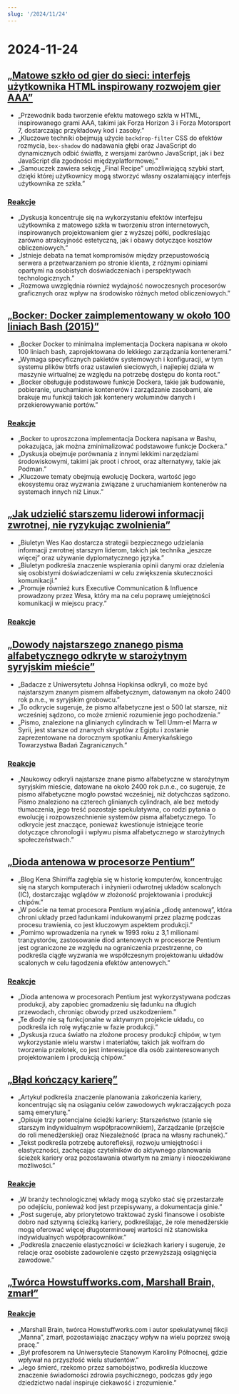```yaml
---
slug: '/2024/11/24'
---
```


# 2024-11-24

## [„Matowe szkło od gier do sieci: interfejs użytkownika HTML inspirowany rozwojem gier AAA”](https://www.tyleo.com/html-glass.html)

- „Przewodnik bada tworzenie efektu matowego szkła w HTML, inspirowanego grami AAA, takimi jak Forza Horizon 3 i Forza Motorsport 7, dostarczając przykładowy kod i zasoby.”
- „Kluczowe techniki obejmują użycie `backdrop-filter` CSS do efektów rozmycia, `box-shadow` do nadawania głębi oraz JavaScript do dynamicznych odbić światła, z wersjami zarówno JavaScript, jak i bez JavaScript dla zgodności międzyplatformowej.”
- „Samouczek zawiera sekcję „Final Recipe” umożliwiającą szybki start, dzięki której użytkownicy mogą stworzyć własny oszałamiający interfejs użytkownika ze szkła.”

### [Reakcje](https://news.ycombinator.com/item?id=42225481)

- „Dyskusja koncentruje się na wykorzystaniu efektów interfejsu użytkownika z matowego szkła w tworzeniu stron internetowych, inspirowanych projektowaniem gier z wyższej półki, podkreślając zarówno atrakcyjność estetyczną, jak i obawy dotyczące kosztów obliczeniowych.”
- „Istnieje debata na temat kompromisów między przepustowością serwera a przetwarzaniem po stronie klienta, z różnymi opiniami opartymi na osobistych doświadczeniach i perspektywach technologicznych.”
- „Rozmowa uwzględnia również wydajność nowoczesnych procesorów graficznych oraz wpływ na środowisko różnych metod obliczeniowych.”

## [„Bocker: Docker zaimplementowany w około 100 liniach Bash (2015)”](https://github.com/p8952/bocker)

- „Bocker Docker to minimalna implementacja Dockera napisana w około 100 liniach bash, zaprojektowana do lekkiego zarządzania kontenerami.”
- „Wymaga specyficznych pakietów systemowych i konfiguracji, w tym systemu plików btrfs oraz ustawień sieciowych, i najlepiej działa w maszynie wirtualnej ze względu na potrzebę dostępu do konta root.”
- „Bocker obsługuje podstawowe funkcje Dockera, takie jak budowanie, pobieranie, uruchamianie kontenerów i zarządzanie zasobami, ale brakuje mu funkcji takich jak kontenery woluminów danych i przekierowywanie portów.”

### [Reakcje](https://news.ycombinator.com/item?id=42224670)

- „Bocker to uproszczona implementacja Dockera napisana w Bashu, pokazująca, jak można zminimalizować podstawowe funkcje Dockera.”
- „Dyskusja obejmuje porównania z innymi lekkimi narzędziami środowiskowymi, takimi jak proot i chroot, oraz alternatywy, takie jak Podman.”
- „Kluczowe tematy obejmują ewolucję Dockera, wartość jego ekosystemu oraz wyzwania związane z uruchamianiem kontenerów na systemach innych niż Linux.”

## [„Jak udzielić starszemu liderowi informacji zwrotnej, nie ryzykując zwolnienia”](https://newsletter.weskao.com/p/how-to-give-a-senior-leader-feedback-without-getting-fired)

- „Biuletyn Wes Kao dostarcza strategii bezpiecznego udzielania informacji zwrotnej starszym liderom, takich jak technika „jeszcze więcej” oraz używanie dyplomatycznego języka.”
- „Biuletyn podkreśla znaczenie wspierania opinii danymi oraz dzielenia się osobistymi doświadczeniami w celu zwiększenia skuteczności komunikacji.”
- „Promuje również kurs Executive Communication & Influence prowadzony przez Wesa, który ma na celu poprawę umiejętności komunikacji w miejscu pracy.”

### [Reakcje](https://news.ycombinator.com/item?id=42223099)

## [„Dowody najstarszego znanego pisma alfabetycznego odkryte w starożytnym syryjskim mieście”](https://hub.jhu.edu/2024/11/21/ancient-alphabet-discovered-syria/)

- „Badacze z Uniwersytetu Johnsa Hopkinsa odkryli, co może być najstarszym znanym pismem alfabetycznym, datowanym na około 2400 rok p.n.e., w syryjskim grobowcu.”
- „To odkrycie sugeruje, że pismo alfabetyczne jest o 500 lat starsze, niż wcześniej sądzono, co może zmienić rozumienie jego pochodzenia.”
- „Pismo, znalezione na glinianych cylindrach w Tell Umm-el Marra w Syrii, jest starsze od znanych skryptów z Egiptu i zostanie zaprezentowane na dorocznym spotkaniu Amerykańskiego Towarzystwa Badań Zagranicznych.”

### [Reakcje](https://news.ycombinator.com/item?id=42224330)

- „Naukowcy odkryli najstarsze znane pismo alfabetyczne w starożytnym syryjskim mieście, datowane na około 2400 rok p.n.e., co sugeruje, że pismo alfabetyczne mogło powstać wcześniej, niż dotychczas sądzono. Pismo znaleziono na czterech glinianych cylindrach, ale bez metody tłumaczenia, jego treść pozostaje spekulatywna, co rodzi pytania o ewolucję i rozpowszechnienie systemów pisma alfabetycznego. To odkrycie jest znaczące, ponieważ kwestionuje istniejące teorie dotyczące chronologii i wpływu pisma alfabetycznego w starożytnych społeczeństwach.”

## [„Dioda antenowa w procesorze Pentium”](http://www.righto.com/2024/11/antenna-diodes-in-pentium-processor.html)

- „Blog Kena Shirriffa zagłębia się w historię komputerów, koncentrując się na starych komputerach i inżynierii odwrotnej układów scalonych (IC), dostarczając wglądów w złożoność projektowania i produkcji chipów.”
- „W poście na temat procesora Pentium wyjaśnia „diodę antenową”, która chroni układy przed ładunkami indukowanymi przez plazmę podczas procesu trawienia, co jest kluczowym aspektem produkcji.”
- „Pomimo wprowadzenia na rynek w 1993 roku z 3,1 milionami tranzystorów, zastosowanie diod antenowych w procesorze Pentium jest ograniczone ze względu na ograniczenia przestrzenne, co podkreśla ciągłe wyzwania we współczesnym projektowaniu układów scalonych w celu łagodzenia efektów antenowych.”

### [Reakcje](https://news.ycombinator.com/item?id=42223690)

- „Dioda antenowa w procesorach Pentium jest wykorzystywana podczas produkcji, aby zapobiec gromadzeniu się ładunku na długich przewodach, chroniąc obwody przed uszkodzeniem.”
- „Te diody nie są funkcjonalne w aktywnym projekcie układu, co podkreśla ich rolę wyłącznie w fazie produkcji.”
- „Dyskusja rzuca światło na złożone procesy produkcji chipów, w tym wykorzystanie wielu warstw i materiałów, takich jak wolfram do tworzenia przelotek, co jest interesujące dla osób zainteresowanych projektowaniem i produkcją chipów.”

## [„Błąd kończący karierę”](https://bitfieldconsulting.com/posts/career)

- „Artykuł podkreśla znaczenie planowania zakończenia kariery, koncentrując się na osiąganiu celów zawodowych wykraczających poza samą emeryturę.”
- „Opisuje trzy potencjalne ścieżki kariery: Starszeństwo (stanie się starszym indywidualnym współpracownikiem), Zarządzanie (przejście do roli menedżerskiej) oraz Niezależność (praca na własny rachunek).”
- „Tekst podkreśla potrzebę autorefleksji, rozwoju umiejętności i elastyczności, zachęcając czytelników do aktywnego planowania ścieżek kariery oraz pozostawania otwartym na zmiany i nieoczekiwane możliwości.”

### [Reakcje](https://news.ycombinator.com/item?id=42228538)

- „W branży technologicznej wkłady mogą szybko stać się przestarzałe po odejściu, ponieważ kod jest przepisywany, a dokumentacja ginie.”
- „Post sugeruje, aby priorytetowo traktować zyski finansowe i osobiste dobro nad sztywną ścieżką kariery, podkreślając, że role menedżerskie mogą oferować więcej długoterminowej wartości niż stanowiska indywidualnych współpracowników.”
- „Podkreśla znaczenie elastyczności w ścieżkach kariery i sugeruje, że relacje oraz osobiste zadowolenie często przewyższają osiągnięcia zawodowe.”

## [„Twórca Howstuffworks.com, Marshall Brain, zmarł”](https://www.wral.com/news/local/nc-state-marshall-brain-dies-november-2024/)

### [Reakcje](https://news.ycombinator.com/item?id=42228759)

- „Marshall Brain, twórca Howstuffworks.com i autor spekulatywnej fikcji „Manna”, zmarł, pozostawiając znaczący wpływ na wielu poprzez swoją pracę.”
- „Był profesorem na Uniwersytecie Stanowym Karoliny Północnej, gdzie wpływał na przyszłość wielu studentów.”
- „Jego śmierć, rzekomo przez samobójstwo, podkreśla kluczowe znaczenie świadomości zdrowia psychicznego, podczas gdy jego dziedzictwo nadal inspiruje ciekawość i zrozumienie.”

<head>
  <meta property="og:title" content="„Matowe szkło od gier do sieci: interfejs użytkownika HTML inspirowany rozwojem gier AAA”" />
  <meta property="og:type" content="website" />
  <meta property="og:image" content="https://og.cho.sh/api/og/?title=%E2%80%9EMatowe%20szk%C5%82o%20od%20gier%20do%20sieci%3A%20interfejs%20u%C5%BCytkownika%20HTML%20inspirowany%20rozwojem%20gier%20AAA%E2%80%9D&subheading=niedziela%2C%2024%20listopada%202024%3A%20Podsumowanie%20Hacker%20News" />
</head>
